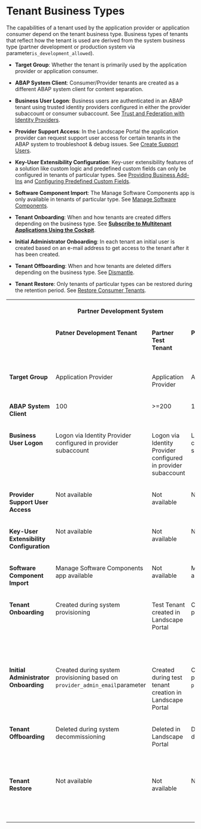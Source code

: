 <!-- loio018e8bd109d64140ade5429c3a9dbef0 -->

# Tenant Business Types



The capabilities of a tenant used by the application provider or application consumer depend on the tenant business type. Business types of tenants that reflect how the tenant is used are derived from the system business type \(partner development or production system via parameter`is_development_allowed`\).

-   **Target Group**: Whether the tenant is primarily used by the application provider or application consumer.

-   **ABAP System Client**: Consumer/Provider tenants are created as a different ABAP system client for content separation.

-   **Business User Logon**: Business users are authenticated in an ABAP tenant using trusted identity providers configured in either the provider subaccount or consumer subaccount. See [Trust and Federation with Identity Providers](https://help.sap.com/products/BTP/65de2977205c403bbc107264b8eccf4b/cb1bc8f1bd5c482e891063960d7acd78.html?locale=en-US&version=Cloud).

-   **Provider Support Access**: In the Landscape Portal the application provider can request support user access for certain tenants in the ABAP system to troubleshoot & debug issues. See [Create Support Users](create-support-users-b31712c.md).

-   **Key-User Extensibility Configuration**: Key-user extensibility features of a solution like custom logic and predefined custom fields can only be configured in tenants of particular types. See [Providing Business Add-Ins](providing-business-add-ins-6747acb.md) and [Configuring Predefined Custom Fields](configuring-predefined-custom-fields-a7994b1.md).

-   **Software Component Import**: The Manage Software Components app is only available in tenants of particular type. See [Manage Software Components](../50-administration-and-ops/manage-software-components-3dcf76a.md).

-   **Tenant Onboarding**: When and how tenants are created differs depending on the business type. See [**Subscribe to Multitenant Applications Using the Cockpit**](https://help.sap.com/docs/BTP/65de2977205c403bbc107264b8eccf4b/7a3e39622be14413b2a4df7c02ca1170.html?version=Cloud).

-   **Initial Administrator Onboarding**: In each tenant an initial user is created based on an e-mail address to get access to the tenant after it has been created.

-   **Tenant Offboarding**: When and how tenants are deleted differs depending on the business type. See [Dismantle](dismantle-35a5882.md).

-   **Tenant Restore**: Only tenants of particular types can be restored during the retention period. See [Restore Consumer Tenants](restore-consumer-tenants-619c40e.md).



<table>
<tr>
<th valign="top">

 



</th>
<th valign="top" colspan="2">

Partner Development System



</th>
<th valign="top" colspan="4">

Production System



</th>
</tr>
<tr>
<td valign="top">

 



</td>
<td valign="top">

**Patner Development Tenant**



</td>
<td valign="top">

**Partner Test Tenant**



</td>
<td valign="top">

**Production Tenant**



</td>
<td valign="top">

**Partner Test**



</td>
<td valign="top">

**Partner Customer Test**



</td>
<td valign="top">

**Partner Customer Production Tenant**



</td>
</tr>
<tr>
<td valign="top">

**Target Group**



</td>
<td valign="top">

Application Provider



</td>
<td valign="top">

Application Provider



</td>
<td valign="top">

Application Provider



</td>
<td valign="top">

Application Provider



</td>
<td valign="top">

Application Consumer



</td>
<td valign="top">

Application Consumer



</td>
</tr>
<tr>
<td valign="top">

**ABAP System Client**



</td>
<td valign="top">

100



</td>
<td valign="top">

\>=200



</td>
<td valign="top">

100



</td>
<td valign="top">

\>=200



</td>
<td valign="top">

\>=200



</td>
<td valign="top">

\>=200



</td>
</tr>
<tr>
<td valign="top">

**Business User Logon**



</td>
<td valign="top">

Logon via Identity Provider configured in provider subaccount



</td>
<td valign="top">

Logon via Identity Provider configured in provider subaccount



</td>
<td valign="top">

Logon via Identity Provider configured in provider subaccount



</td>
<td valign="top">

Logon via Identity Provider configured in provider subaccount



</td>
<td valign="top">

Logon via Identity Provider configured in consumer subaccount



</td>
<td valign="top">

Logon via Identity Provider configured in consumer subaccount



</td>
</tr>
<tr>
<td valign="top">

**Provider Support User Access**



</td>
<td valign="top">

Not available



</td>
<td valign="top">

Not available



</td>
<td valign="top">

Not available



</td>
<td valign="top">

Not available



</td>
<td valign="top">

Available via Landscape Portal



</td>
<td valign="top">

Available via Landscape Portal



</td>
</tr>
<tr>
<td valign="top">

**Key-User Extensibility Configuration**



</td>
<td valign="top">

Not available



</td>
<td valign="top">

Not available



</td>
<td valign="top">

Not available



</td>
<td valign="top">

Available



</td>
<td valign="top">

Available



</td>
<td valign="top">

Available



</td>
</tr>
<tr>
<td valign="top">

**Software Component Import**



</td>
<td valign="top">

Manage Software Components app available



</td>
<td valign="top">

Not available



</td>
<td valign="top">

Manage Software Components app available



</td>
<td valign="top">

Not available



</td>
<td valign="top">

Not available



</td>
<td valign="top">

Not available



</td>
</tr>
<tr>
<td valign="top">

**Tenant Onboarding**



</td>
<td valign="top">

Created during system provisioning



</td>
<td valign="top">

Test Tenant created in Landscape Portal



</td>
<td valign="top">

Created during system provisioning



</td>
<td valign="top">

Test Tenant created in Landscape Portal



</td>
<td valign="top">

Created during subscription to solution with parameter`usage = test`



</td>
<td valign="top">

Created during subscription to solution with parameter `usage = prod`



</td>
</tr>
<tr>
<td valign="top">

**Initial Administrator Onboarding**



</td>
<td valign="top">

Created during system provisioning based on `provider_admin_email`parameter



</td>
<td valign="top">

Created during test tenant creation in Landscape Portal



</td>
<td valign="top">

Created during system provisioning based on `provider_admin_email`paramete



</td>
<td valign="top">

Created during test tenant creation in Landscape Portal



</td>
<td valign="top">

Created using initial user onboarding form after subscription



</td>
<td valign="top">

Created using initial user onboarding form after subscription



</td>
</tr>
<tr>
<td valign="top">

**Tenant Offboarding**



</td>
<td valign="top">

Deleted during system decommissioning



</td>
<td valign="top">

Deleted in Landscape Portal



</td>
<td valign="top">

Deleted during system decommissioning



</td>
<td valign="top">

Deleted in Landscape Portal



</td>
<td valign="top">

Deleted automatically after retention period



</td>
<td valign="top">

Deleted automatically after retention period



</td>
</tr>
<tr>
<td valign="top">

**Tenant Restore**



</td>
<td valign="top">

Not available



</td>
<td valign="top">

Not available



</td>
<td valign="top">

Not available



</td>
<td valign="top">

Not available



</td>
<td valign="top">

Consumer Tenant restore using Landscape Portal



</td>
<td valign="top">

Consumer Tenant restore using Landscape Portal



</td>
</tr>
</table>

